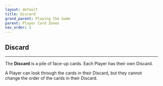 ```yaml
---
layout: default
title: Discard
grand_parent: Playing the Game
parent: Player Card Zones
nav_order: 2
---
```



## Discard

---

The **Discard** is a pile of face-up cards. Each Player has their own Discard.  

A Player can look through the cards in their Discard, but they cannot change the order of the cards in their Discard.